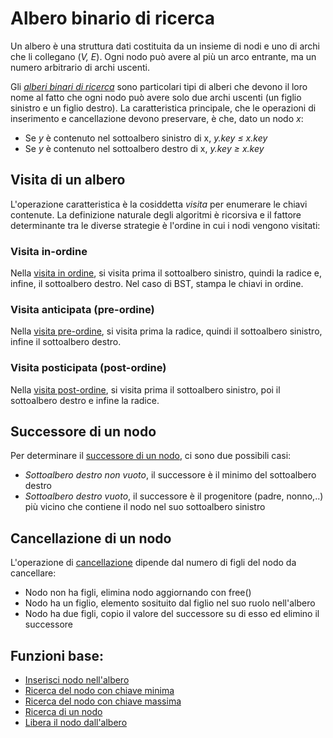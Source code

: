 # Albero binario di ricerca

Un albero è una struttura dati costituita da un insieme di nodi e uno di archi che li collegano (*V, E*).
Ogni nodo può avere al più un arco entrante, ma un numero arbitrario di archi uscenti.

Gli *[alberi binari di ricerca](/src/main/java/model/struct/BST/BinaryTree.java)* sono particolari tipi di alberi che devono il loro nome al fatto che ogni nodo può avere solo due archi uscenti (un figlio sinistro e un figlio destro).
La caratteristica principale, che le operazioni di inserimento e cancellazione devono preservare, è che, dato un nodo *x*:

* Se *y* è contenuto nel sottoalbero sinistro di x, *y.key ≤ x.key*
* Se *y* è contenuto nel sottoalbero destro di x, *y.key ≥ x.key*

## Visita di un albero

L'operazione caratteristica è la cosiddetta *visita* per enumerare le chiavi contenute.
La definizione naturale degli algoritmi è ricorsiva e il fattore determinante tra le diverse strategie è l'ordine in cui i nodi vengono visitati:

### Visita in-ordine

Nella [visita in ordine](https://github.com/FrancescoCalasso/Algorithms-and-Data-Structures-in-Java/blob/b3f8bb80a6ebe58c1a78b07896d8f86f70dddcf3/src/main/java/model/struct/BST/BinaryTree.java#L254), si visita prima il sottoalbero sinistro, quindi la radice e, infine, il sottoalbero destro.
Nel caso di BST, stampa le chiavi in ordine.

### Visita anticipata (pre-ordine)

Nella [visita pre-ordine](https://github.com/FrancescoCalasso/Algorithms-and-Data-Structures-in-Java/blob/b3f8bb80a6ebe58c1a78b07896d8f86f70dddcf3/src/main/java/model/struct/BST/BinaryTree.java#L240), si visita prima la radice, quindi il sottoalbero sinistro, infine il sottoalbero destro.

### Visita posticipata (post-ordine)

Nella [visita post-ordine](https://github.com/FrancescoCalasso/Algorithms-and-Data-Structures-in-Java/blob/b3f8bb80a6ebe58c1a78b07896d8f86f70dddcf3/src/main/java/model/struct/BST/BinaryTree.java#L227), si visita prima il sottoalbero sinistro, poi il sottoalbero destro e infine la radice.

## Successore di un nodo

Per determinare il [successore di un nodo](https://github.com/FrancescoCalasso/Algorithms-and-Data-Structures-in-Java/blob/b3f8bb80a6ebe58c1a78b07896d8f86f70dddcf3/src/main/java/model/struct/BST/BinaryTree.java#L129), ci sono due possibili casi:

* *Sottoalbero destro non vuoto*, il successore è il minimo del sottoalbero destro
* *Sottoalbero destro vuoto*, il successore è il progenitore (padre, nonno,..) più vicino che contiene il nodo nel suo sottoalbero sinistro

## Cancellazione di un nodo

L'operazione di [cancellazione](https://github.com/FrancescoCalasso/Algorithms-and-Data-Structures-in-Java/blob/b3f8bb80a6ebe58c1a78b07896d8f86f70dddcf3/src/main/java/model/struct/BST/BinaryTree.java#L159) dipende dal numero di figli del nodo da cancellare:

* Nodo non ha figli, elimina nodo aggiornando con free()
* Nodo ha un figlio, elemento sosituito dal figlio nel suo ruolo nell'albero
* Nodo ha due figli, copio il valore del successore su di esso ed elimino il successore

## Funzioni base:

* [Inserisci nodo nell'albero](https://github.com/FrancescoCalasso/Algorithms-and-Data-Structures-in-Java/blob/b3f8bb80a6ebe58c1a78b07896d8f86f70dddcf3/src/main/java/model/struct/BST/BinaryTree.java#L52)
* [Ricerca del nodo con chiave minima](https://github.com/FrancescoCalasso/Algorithms-and-Data-Structures-in-Java/blob/b3f8bb80a6ebe58c1a78b07896d8f86f70dddcf3/src/main/java/model/struct/BST/BinaryTree.java#L111)
* [Ricerca del nodo con chiave massima](https://github.com/FrancescoCalasso/Algorithms-and-Data-Structures-in-Java/blob/b3f8bb80a6ebe58c1a78b07896d8f86f70dddcf3/src/main/java/model/struct/BST/BinaryTree.java#L91)
* [Ricerca di un nodo](https://github.com/FrancescoCalasso/Algorithms-and-Data-Structures-in-Java/blob/b3f8bb80a6ebe58c1a78b07896d8f86f70dddcf3/src/main/java/model/struct/BST/BinaryTree.java#L28)
* [Libera il nodo dall'albero](https://github.com/FrancescoCalasso/Algorithms-and-Data-Structures-in-Java/blob/b3f8bb80a6ebe58c1a78b07896d8f86f70dddcf3/src/main/java/model/struct/BST/BinaryTree.java#L210)
